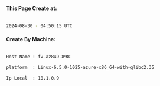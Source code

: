 
   
#### This Page Create at:

```bash

2024-08-30 - 04:50:15 UTC

```

#### Create By Machine:

```bash

Host Name : fv-az849-898

platform  : Linux-6.5.0-1025-azure-x86_64-with-glibc2.35

Ip Local  : 10.1.0.9

```

